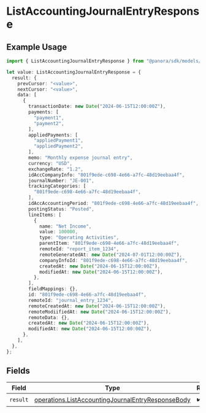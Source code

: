 # ListAccountingJournalEntryResponse

## Example Usage

```typescript
import { ListAccountingJournalEntryResponse } from "@panora/sdk/models/operations";

let value: ListAccountingJournalEntryResponse = {
  result: {
    prevCursor: "<value>",
    nextCursor: "<value>",
    data: [
      {
        transactionDate: new Date("2024-06-15T12:00:00Z"),
        payments: [
          "payment1",
          "payment2",
        ],
        appliedPayments: [
          "appliedPayment1",
          "appliedPayment2",
        ],
        memo: "Monthly expense journal entry",
        currency: "USD",
        exchangeRate: "1.2",
        idAccCompanyInfo: "801f9ede-c698-4e66-a7fc-48d19eebaa4f",
        journalNumber: "JE-001",
        trackingCategories: [
          "801f9ede-c698-4e66-a7fc-48d19eebaa4f",
        ],
        idAccAccountingPeriod: "801f9ede-c698-4e66-a7fc-48d19eebaa4f",
        postingStatus: "Posted",
        lineItems: [
          {
            name: "Net Income",
            value: 100000,
            type: "Operating Activities",
            parentItem: "801f9ede-c698-4e66-a7fc-48d19eebaa4f",
            remoteId: "report_item_1234",
            remoteGeneratedAt: new Date("2024-07-01T12:00:00Z"),
            companyInfoId: "801f9ede-c698-4e66-a7fc-48d19eebaa4f",
            createdAt: new Date("2024-06-15T12:00:00Z"),
            modifiedAt: new Date("2024-06-15T12:00:00Z"),
          },
        ],
        fieldMappings: {},
        id: "801f9ede-c698-4e66-a7fc-48d19eebaa4f",
        remoteId: "journal_entry_1234",
        remoteCreatedAt: new Date("2024-06-15T12:00:00Z"),
        remoteModiifiedAt: new Date("2024-06-15T12:00:00Z"),
        remoteData: {},
        createdAt: new Date("2024-06-15T12:00:00Z"),
        modifiedAt: new Date("2024-06-15T12:00:00Z"),
      },
    ],
  },
};
```

## Fields

| Field                                                                                                                  | Type                                                                                                                   | Required                                                                                                               | Description                                                                                                            |
| ---------------------------------------------------------------------------------------------------------------------- | ---------------------------------------------------------------------------------------------------------------------- | ---------------------------------------------------------------------------------------------------------------------- | ---------------------------------------------------------------------------------------------------------------------- |
| `result`                                                                                                               | [operations.ListAccountingJournalEntryResponseBody](../../models/operations/listaccountingjournalentryresponsebody.md) | :heavy_check_mark:                                                                                                     | N/A                                                                                                                    |